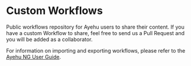 # Custom Workflows
Public workflows repository for Ayehu users to share their content.
If you have a custom Workflow to share, feel free to send us a Pull Request and you will be added as a collaborator.

For information on importing and exporting workflows, please refer to the [Ayehu NG User Guide](https://support.ayehu.com/hc/en-us/articles/360010539853-Ayehu-NG-User-Guide).
